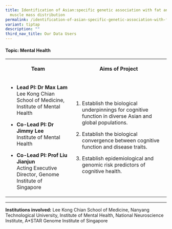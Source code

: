 ```yaml
---
title: Identification of Asian:specific genetic association with fat and lean
  muscle mass distribution
permalink: /identification-of-asian-specific-genetic-association-with-fat-and-lean-muscle-mass-distribution/
variant: tiptap
description: ""
third_nav_title: Our Data Users
---
```

<h4><strong>Topic: Mental Health</strong></h4>
<table style="minWidth: 50px">
<colgroup>
<col>
<col>
</colgroup>
<tbody>
<tr>
<th rowspan="1" colspan="1">
<p>Team</p>
</th>
<th rowspan="1" colspan="1">
<p>Aims of Project</p>
</th>
</tr>
<tr>
<td rowspan="1" colspan="1">
<ul data-tight="true" class="tight">
<li>
<p><strong>Lead PI: Dr Max Lam</strong>
<br>Lee Kong Chian School of Medicine, Institute of Mental Health</p>
</li>
<li>
<p><strong>Co-Lead PI: Dr Jimmy Lee</strong>
<br>Institute of Mental Health</p>
</li>
<li>
<p><strong>Co-Lead PI: Prof Liu Jianjun</strong>
<br>Acting Executive Director, Genome Institute of Singapore</p>
</li>
</ul>
</td>
<td rowspan="1" colspan="1">
<ol data-tight="true" class="tight">
<li>
<p>Establish the biological underpinnings for cognitive function in diverse
Asian and global populations.</p>
</li>
<li>
<p>Establish the biological convergence between cognitive function and disease
traits.</p>
</li>
<li>
<p>Establish epidemiological and genomic risk predictors of cognitive health.</p>
</li>
</ol>
</td>
</tr>
</tbody>
</table>
<hr>
<p><strong>Institutions involved:</strong> Lee Kong Chian School of Medicine,
Nanyang Technological University, Institute of Mental Health, National
Neuroscience Institute, A*STAR Genome Institute of Singapore</p>